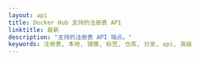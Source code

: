 ```yaml
---
layout: api
title: Docker Hub 支持的注册表 API
linktitle: 最新
description: "支持的注册表 API 端点。"
keywords: 注册表, 本地, 镜像, 标签, 仓库, 分发, api, 高级
---
```


